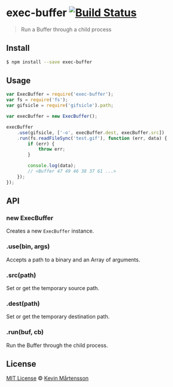 # exec-buffer [![Build Status](https://travis-ci.org/kevva/exec-buffer.svg?branch=master)](https://travis-ci.org/kevva/exec-buffer)

> Run a Buffer through a child process

## Install

```bash
$ npm install --save exec-buffer
```

## Usage

```js
var ExecBuffer = require('exec-buffer');
var fs = require('fs');
var gifsicle = require('gifsicle').path;

var execBuffer = new ExecBuffer();

execBuffer
    .use(gifsicle, ['-o', execBuffer.dest, execBuffer.src])
    .run(fs.readFileSync('test.gif'), function (err, data) {
        if (err) {
            throw err;
        }

        console.log(data);
        // <Buffer 47 49 46 38 37 61 ...>
    });
});
```

## API

### new ExecBuffer

Creates a new `ExecBuffer` instance.

### .use(bin, args)

Accepts a path to a binary and an Array of arguments.

### .src(path)

Set or get the temporary source path.

### .dest(path)

Set or get the temporary destination path.

### .run(buf, cb)

Run the Buffer through the child process.

## License

[MIT License](http://en.wikipedia.org/wiki/MIT_License) © [Kevin Mårtensson](https://github.com/kevva)
